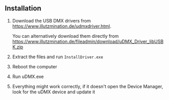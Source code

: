 ## Installation

1. Download the USB DMX drivers from https://www.illutzmination.de/udmxdriver.html.

    You can alternatively download them directly from https://www.illutzmination.de/fileadmin/download/uDMX_Driver_libUSBK.zip
2. Extract the files and run `InstallDriver.exe`
3. Reboot the computer
4. Run uDMX.exe
5. Everything might work correctly, if it doesn't open the Device Manager, look for the uDMX device and update it
